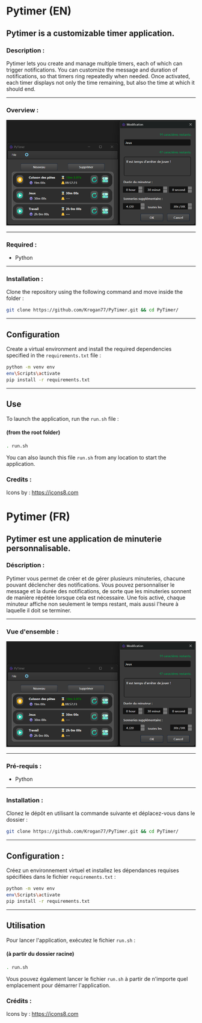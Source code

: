 
# Pytimer (EN)

## Pytimer is a customizable timer application.

### Description :
Pytimer lets you create and manage multiple timers, each of which can trigger notifications. You can customize the message and duration of notifications, so that timers ring repeatedly when needed. Once activated, each timer displays not only the time remaining, but also the time at which it should end.


***
### Overview :

![image](lib/images/PyTimer_01.png)

***
### Required :
- Python

***
### Installation :
Clone the repository using the following command and move inside the folder :
```bash
git clone https://github.com/Krogan77/PyTimer.git && cd PyTimer/

```

***
## Configuration
Create a virtual environment and install the required dependencies specified in the `requirements.txt` file :
```bash
python -m venv env
env\Scripts\activate
pip install -r requirements.txt
```

***
## Use
To launch the application, run the `run.sh` file :
#### (from the root folder)
```bash
. run.sh
```
You can also launch this file `run.sh` from any location to start the application.


### Credits :
Icons by : 
https://icons8.com



# Pytimer (FR)

## Pytimer est une application de minuterie personnalisable.

### Déscription :
Pytimer vous permet de créer et de gérer plusieurs minuteries, chacune pouvant déclencher des notifications. Vous pouvez personnaliser le message et la durée des notifications, de sorte que les minuteries sonnent de manière répétée lorsque cela est nécessaire. Une fois activé, chaque minuteur affiche non seulement le temps restant, mais aussi l'heure à laquelle il doit se terminer.


***
### Vue d'ensemble :

![image](lib/images/PyTimer_01.png)

***
### Pré-requis :
- Python

***
### Installation :
Clonez le dépôt en utilisant la commande suivante et déplacez-vous dans le dossier :
```bash
git clone https://github.com/Krogan77/PyTimer.git && cd PyTimer/

```

***
## Configuration :
Créez un environnement virtuel et installez les dépendances requises spécifiées dans le fichier `requirements.txt` :
```bash
python -m venv env
env\Scripts\activate
pip install -r requirements.txt
```

***
## Utilisation
Pour lancer l'application, exécutez le fichier `run.sh` :
#### (à partir du dossier racine)
```bash
. run.sh
```
Vous pouvez également lancer le fichier `run.sh` à partir de n'importe quel emplacement pour démarrer l'application.


### Crédits :
Icons by : 
https://icons8.com